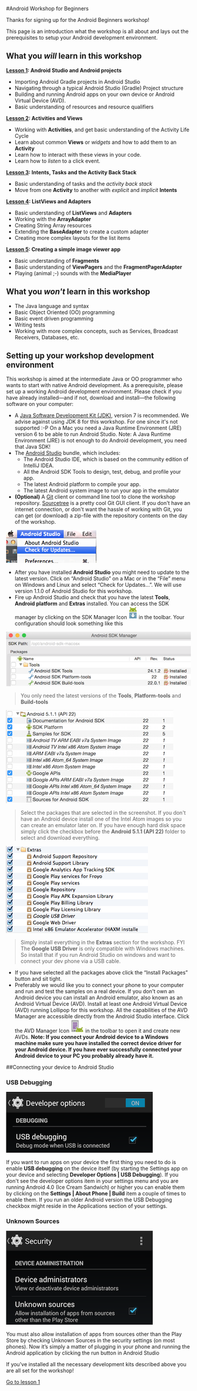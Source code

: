 #Android Workshop for Beginners

Thanks for signing up for the Android Beginners workshop! 

This page is an introduction what the workshop is all about and lays out the prerequisites to setup your Android development environment.

## What you _will_ learn in this workshop

**[Lesson 1](section1/README.md): Android Studio and Android projects**
* Importing Android Gradle projects in Android Studio
* Navigating through a typical Android Studio (Gradle) Project structure
* Building and running Android apps on your own device or Android Virtual Device (AVD).
* Basic understanding of resources and resource qualifiers

**[Lesson 2](section2/README.md): Activities and Views**
* Working with **Activities**, and get basic understanding of the Activity Life Cycle
* Learn about common **Views** or _widgets_ and how to add them to an **Activity**
* Learn how to interact with these views in your code.
* Learn how to _listen_ to a click event.

**[Lesson 3](section3/README.md): Intents, Tasks and the Activity Back Stack**
* Basic understanding of tasks and the _activity back stack_
* Move from one **Activity** to another with _explicit_ and _implicit_ **Intents**

**[Lesson 4](section4/README.md): ListViews and Adapters**
* Basic understanding of **ListViews** and **Adapters**
* Working with the **ArrayAdapter**
* Creating String Array resources
* Extending the **BaseAdapter** to create a custom adapter
* Creating more complex layouts for the list items

**[Lesson 5](section5/README.md): Creating a simple image viewer app**
* Basic understanding of **Fragments**
* Basic understanding of **ViewPagers** and the **FragmentPagerAdapter**
* Playing (animal ;-) sounds with the **MediaPlayer**

## What you _won't_ learn in this workshop

* The Java language and syntax
* Basic Object Oriented (OO) programming
* Basic event driven programming
* Writing tests
* Working with more complex concepts, such as Services, Broadcast Receivers, Databases, etc.

## Setting up your workshop development environment
This workshop is aimed at the intermediate Java or OO programmer who wants to start with native Android development. As a prerequisite, please set up a working Android development environment. Please check if you have already installed&mdash;and if not, download and install&mdash;the following software on your computer:

* A [Java Software Development Kit (JDK)](http://www.oracle.com/technetwork/java/javase/downloads/index.html), version 7 is recommended. We advise against using JDK 8 for this workshop. For one since it's not supported :-P On a Mac you need a Java Runtime Environment (JRE) version 6 to be able to run Android Studio. Note: A Java Runtime Environment (JRE) is not enough to do Android development, you need that Java SDK!
* The [Android Studio](http://developer.android.com/sdk/installing/studio.html) bundle, which includes: 
  * The Android Studio IDE, which is based on the community edition of IntelliJ IDEA. 
  * All the Android SDK Tools to design, test, debug, and profile your app. 
  * The latest Android platform to compile your app. 
  * The latest Android system image to run your app in the emulator
* **(Optional)** A [Git](http://git-scm.com/downloads) client or command line tool to clone the workshop repository. [Sourcetree](http://www.sourcetreeapp.com/) is a pretty cool Git GUI client. If you don't have an internet connection, or don't want the hassle of working with Git, you can get (or download) a zip-file with the repository contents on the day of the workshop.

![Android Studio Check for updates](img/android-studio-check-for-updates.png)

* After you have installed **Android Studio** you might need to update to the latest version. Click on “Android Studio” on a Mac or in the “File” menu on Windows and Linux and select “Check for Updates…”. We will use version 1.1.0 of Android Studio for this workshop.
* Fire up Android Studio and check that you have the latest **Tools**, **Android platform** and **Extras** installed. You can access the SDK manager by clicking on the SDK Manager Icon ![SDK Manager Icon](img/sdk-manager-studio.png) in the toolbar. Your configuration should look something like this

![SDK Tools](img/sdk-tools.png)
> You only need the latest versions of the **Tools**, **Platform-tools** and **Build-tools**

![Android 5.1.1 (API 22)](img/sdk-android-api-22.png)
> Select the packages that are selected in the screenshot. If you don't have an Android device install one of the Intel Atom images so you can create an emulator later on. If you have enough hard disk space simply click the checkbox before the **Android 5.1.1 (API 22)** folder to select and download everything.

![Extras](img/sdk-extras.png)
> Simply install everything in the **Extras** section for the workshop. FYI The **Google USB Driver** is only compatible with Windows machines. So install that if you run Android Studio on windows and want to connect your dev phone via a USB cable.

* If you have selected all the packages above click the “Install Packages” button and sit tight.
* Preferably we would like you to connect your phone to your computer and run and test the samples on a real device. If you don't own an Android device you can install an Android emulator, also known as an Android Virtual Device (AVD). Install at least one Android Virtual Device (AVD) running Lollipop for this workshop. All the capabilities of the AVD Manager are accessible directly from the Android Studio interface. Click the AVD Manager Icon ![AVD Manager Icon](img/avd-manager-studio.png) in the toolbar to open it and create new AVDs. **Note: If you connect your Android device to a Windows machine make sure you have installed the correct device driver for your Android device. If you have ever successfully connected your Android device to your PC you probably already have it.**

##Connecting your device to Android Studio

### USB Debugging

![USB Debugging](img/usb-debugging.png)

If you want to run apps on your device the first thing you need to do is enable **USB debugging** on the device itself (by starting the Settings app on your device and selecting **Developer Options | USB Debugging**). If you don't see the developer options item in your settings menu and you are running Android 4.0 (Ice Cream Sandwich) or higher you can enable them by clicking on the **Settings | About Phone | Build** item a couple of times to enable them. If you run an older Android version the USB Debugging checkbox might reside in the Applications section of your settings. 

### Unknown Sources

![Unknown Sources](img/unknown-sources.png)

You must also allow installation of apps from sources other than the Play Store by checking Unknown Sources in the security settings (on most phones). Now it’s simply a matter of plugging in your phone and running the Android application by clicking the run button in Android Studio

If you've installed all the necessary development kits described above you are all set for the workshop!

[Go to lesson 1](section1)

